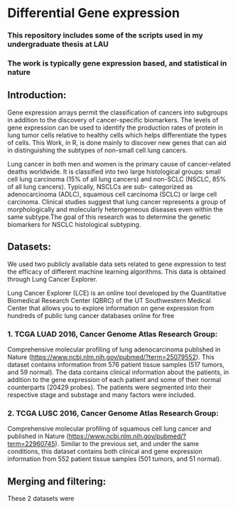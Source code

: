 # Differential Gene expression
### This repository includes some of the scripts used in my undergraduate thesis at LAU
### The work is typically gene expression based, and statistical in nature

## Introduction:
Gene expression arrays permit the classification of cancers into subgroups in addition to the discovery of cancer-specific biomarkers. The levels of gene expression can be used to identify the production rates of protein in lung tumor cells relative to healthy cells which helps differentiate the types of cells. This Work, in R, is done mainly to discover new genes that can aid in distinguishing the subtypes of non-small cell lung cancers. 

Lung cancer in both men and women is the primary cause of cancer-related deaths worldwide. It is classified into two large histological groups: small cell lung carcinoma (15% of all lung cancers) and non-SCLC (NSCLC, 85% of all lung cancers). Typically, NSCLCs are sub- categorized as adenocarcinoma (ADLC), squamous cell carcinoma (SCLC) or large cell
carcinoma. Clinical studies suggest that lung cancer represents a group of morphologically and molecularly heterogeneous diseases even within the same subtype.The goal of this research was to determine the genetic biomarkers for NSCLC histological subtyping.

## Datasets:
We used two publicly available data sets related to gene expression to test the efficacy of different machine learning algorithms. This data is obtained through Lung Cancer Explorer.

Lung Cancer Explorer (LCE) is an online tool developed by the Quantitative Biomedical Research Center (QBRC) of the UT Southwestern Medical Center that allows you to explore information on gene expression from hundreds of public lung cancer databases online for free

### 1. TCGA LUAD 2016, Cancer Genome Atlas Research Group: 
Comprehensive molecular profiling of lung adenocarcinoma published in Nature (https://www.ncbi.nlm.nih.gov/pubmed/?term=25079552). This dataset contains information from 576 patient tissue samples (517 tumors, and 59 normal). The data contains clinical information about the patients, in addition to the gene expression of each patient and some of their normal counterparts (20429 probes). The patients were segmented into their respective stage and substage and many factors were included.
### 2. TCGA LUSC 2016, Cancer Genome Atlas Research Group: 
Comprehensive molecular profiling of squamous cell lung cancer and published in Nature (https://www.ncbi.nlm.nih.gov/pubmed/?term=22960745). Similar to the previous set, and under the same conditions, this dataset contains both clinical and gene expression information from 552 patient tissue samples (501 tumors, and 51 normal).

## Merging and filtering:
These 2 datasets were
